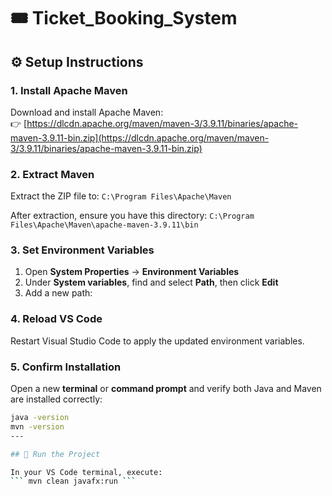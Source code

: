 # 🎟️ Ticket_Booking_System

## ⚙️ Setup Instructions

### 1. Install Apache Maven
Download and install Apache Maven:  
👉 [https://dlcdn.apache.org/maven/maven-3/3.9.11/binaries/apache-maven-3.9.11-bin.zip](https://dlcdn.apache.org/maven/maven-3/3.9.11/binaries/apache-maven-3.9.11-bin.zip)

### 2. Extract Maven
Extract the ZIP file to:
``` C:\Program Files\Apache\Maven ```

After extraction, ensure you have this directory:
``` C:\Program Files\Apache\Maven\apache-maven-3.9.11\bin  ```


### 3. Set Environment Variables
1. Open **System Properties** → **Environment Variables**  
2. Under **System variables**, find and select **Path**, then click **Edit**  
3. Add a new path:


### 4. Reload VS Code
Restart Visual Studio Code to apply the updated environment variables.

### 5. Confirm Installation
Open a new **terminal** or **command prompt** and verify both Java and Maven are installed correctly:

```bash
java -version
mvn -version
---

## 🚀 Run the Project

In your VS Code terminal, execute:
``` mvn clean javafx:run ```